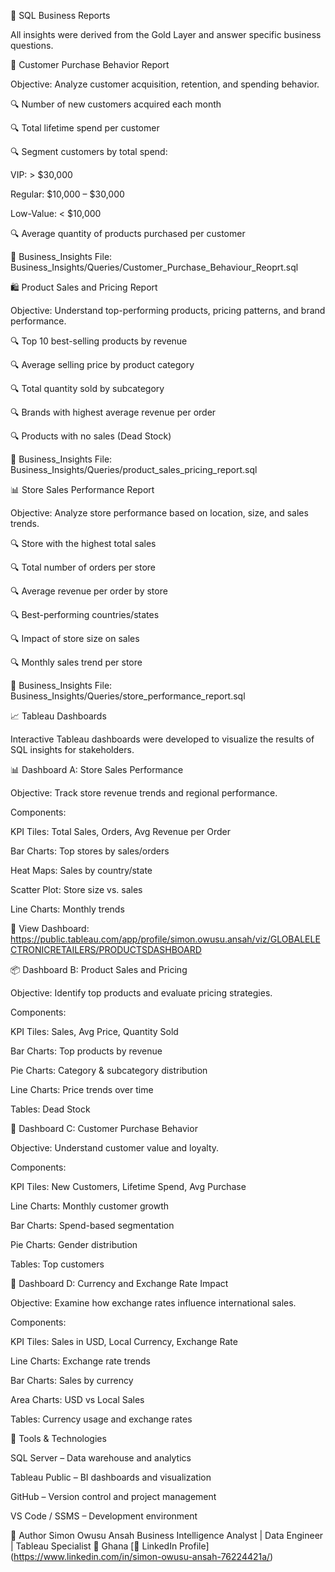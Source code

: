 🧾 SQL Business Reports

All insights were derived from the Gold Layer and answer specific business questions.

👥 Customer Purchase Behavior Report

Objective: Analyze customer acquisition, retention, and spending behavior.

🔍 Number of new customers acquired each month

🔍 Total lifetime spend per customer

🔍 Segment customers by total spend:

VIP: > $30,000

Regular: $10,000 – $30,000

Low-Value: < $10,000

🔍 Average quantity of products purchased per customer

📁 Business_Insights File: Business_Insights/Queries/Customer_Purchase_Behaviour_Reoprt.sql



🛍️ Product Sales and Pricing Report

Objective: Understand top-performing products, pricing patterns, and brand performance.

🔍 Top 10 best-selling products by revenue

🔍 Average selling price by product category

🔍 Total quantity sold by subcategory

🔍 Brands with highest average revenue per order

🔍 Products with no sales (Dead Stock)

📁 Business_Insights File: Business_Insights/Queries/product_sales_pricing_report.sql



📊 Store Sales Performance Report

Objective: Analyze store performance based on location, size, and sales trends.

🔍 Store with the highest total sales

🔍 Total number of orders per store

🔍 Average revenue per order by store

🔍 Best-performing countries/states

🔍 Impact of store size on sales

🔍 Monthly sales trend per store

📁 Business_Insights File: Business_Insights/Queries/store_performance_report.sql




📈 Tableau Dashboards

Interactive Tableau dashboards were developed to visualize the results of SQL insights for stakeholders.

📊 Dashboard A: Store Sales Performance

Objective: Track store revenue trends and regional performance.

Components:

KPI Tiles: Total Sales, Orders, Avg Revenue per Order

Bar Charts: Top stores by sales/orders

Heat Maps: Sales by country/state

Scatter Plot: Store size vs. sales

Line Charts: Monthly trends

📎 View Dashboard: https://public.tableau.com/app/profile/simon.owusu.ansah/viz/GLOBALELECTRONICRETAILERS/PRODUCTSDASHBOARD



📦 Dashboard B: Product Sales and Pricing

Objective: Identify top products and evaluate pricing strategies.

Components:

KPI Tiles: Sales, Avg Price, Quantity Sold

Bar Charts: Top products by revenue

Pie Charts: Category & subcategory distribution

Line Charts: Price trends over time

Tables: Dead Stock


👥 Dashboard C: Customer Purchase Behavior

Objective: Understand customer value and loyalty.

Components:

KPI Tiles: New Customers, Lifetime Spend, Avg Purchase

Line Charts: Monthly customer growth

Bar Charts: Spend-based segmentation

Pie Charts: Gender distribution

Tables: Top customers



💱 Dashboard D: Currency and Exchange Rate Impact

Objective: Examine how exchange rates influence international sales.

Components:

KPI Tiles: Sales in USD, Local Currency, Exchange Rate

Line Charts: Exchange rate trends

Bar Charts: Sales by currency

Area Charts: USD vs Local Sales

Tables: Currency usage and exchange rates


🧰 Tools & Technologies

SQL Server – Data warehouse and analytics

Tableau Public – BI dashboards and visualization

GitHub – Version control and project management

VS Code / SSMS – Development environment

👤 Author
Simon Owusu Ansah
Business Intelligence Analyst | Data Engineer | Tableau Specialist
📍 Ghana
[🔗 LinkedIn Profile] (https://www.linkedin.com/in/simon-owusu-ansah-76224421a/)

